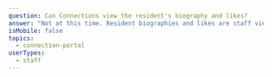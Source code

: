 ```yaml
---
question: Can Connections view the resident's biography and likes?
answer: "Not at this time. Resident biographies and likes are staff view only. "
isMobile: false
topics:
  - connection-portal
userTypes:
  - staff
---
```

